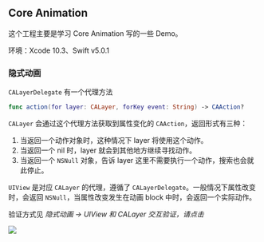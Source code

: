 ## Core Animation

这个工程主要是学习 Core Animation 写的一些 Demo。

环境：Xcode 10.3、Swift v5.0.1 

### 隐式动画
`CALayerDelegate` 有一个代理方法

```Swift
func action(for layer: CALayer, forKey event: String) -> CAAction?
```

`CALayer` 会通过这个代理方法获取到属性变化的 `CAAction`，返回形式有三种：

1. 当返回一个动作对象时，这种情况下 layer 将使用这个动作。
2. 当返回一个 nil 时，layer 就会到其他地方继续寻找动作。
3. 当返回一个 `NSNull` 对象，告诉 layer 这里不需要执行一个动作，搜索也会就此停止。

`UIView` 是对应 `CALayer` 的代理，遵循了 `CALayerDelegate`。一般情况下属性改变时，会返回
`NSNull`，当属性改变发生在动画 block 中时，会返回一个实际动作。

验证方式见 *隐式动画 -> UIView 和 CALayer 交互验证，请点击*

![](https://github.com/windazl/CoreAnimation/blob/master/Resource/ImplicitAnimation.png)